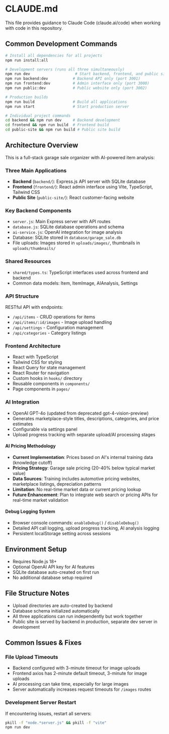 # CLAUDE.md

This file provides guidance to Claude Code (claude.ai/code) when working with code in this repository.

## Common Development Commands

```bash
# Install all dependencies for all projects
npm run install:all

# Development servers (runs all three simultaneously)
npm run dev                    # Start backend, frontend, and public site
npm run backend:dev           # Backend API only (port 3001)
npm run frontend:dev          # Admin interface only (port 3000) 
npm run public:dev            # Public website only (port 3002)

# Production builds
npm run build                 # Build all applications
npm run start                 # Start production server

# Individual project commands
cd backend && npm run dev     # Backend development
cd frontend && npm run build  # Frontend build
cd public-site && npm run build # Public site build
```

## Architecture Overview

This is a full-stack garage sale organizer with AI-powered item analysis:

### Three Main Applications
- **Backend** (`backend/`): Express.js API server with SQLite database
- **Frontend** (`frontend/`): React admin interface using Vite, TypeScript, Tailwind CSS
- **Public Site** (`public-site/`): React customer-facing website

### Key Backend Components
- `server.js`: Main Express server with API routes
- `database.js`: SQLite database operations and schema
- `ai-service.js`: OpenAI integration for image analysis
- Database: SQLite stored in `database/garage_sale.db`
- File uploads: Images stored in `uploads/images/`, thumbnails in `uploads/thumbnails/`

### Shared Resources
- `shared/types.ts`: TypeScript interfaces used across frontend and backend
- Common data models: Item, ItemImage, AIAnalysis, Settings

### API Structure
RESTful API with endpoints:
- `/api/items` - CRUD operations for items
- `/api/items/:id/images` - Image upload handling
- `/api/settings` - Configuration management
- `/api/categories` - Category listings

### Frontend Architecture
- React with TypeScript
- Tailwind CSS for styling
- React Query for state management
- React Router for navigation
- Custom hooks in `hooks/` directory
- Reusable components in `components/`
- Page components in `pages/`

### AI Integration
- OpenAI GPT-4o (updated from deprecated gpt-4-vision-preview)
- Generates marketplace-style titles, descriptions, categories, and price estimates
- Configurable via settings panel
- Upload progress tracking with separate upload/AI processing stages

#### AI Pricing Methodology
- **Current Implementation**: Prices based on AI's internal training data (knowledge cutoff)
- **Pricing Strategy**: Garage sale pricing (20-40% below typical market value)
- **Data Sources**: Training includes automotive pricing websites, marketplace listings, depreciation patterns
- **Limitation**: No real-time market data or current pricing lookup
- **Future Enhancement**: Plan to integrate web search or pricing APIs for real-time market validation

#### Debug Logging System
- Browser console commands: `enableDebug()` / `disableDebug()`
- Detailed API call logging, upload progress tracking, AI analysis logging
- Persistent localStorage setting across sessions

## Environment Setup
- Requires Node.js 18+
- Optional OpenAI API key for AI features
- SQLite database auto-created on first run
- No additional database setup required

## File Structure Notes
- Upload directories are auto-created by backend
- Database schema initialized automatically
- All three applications can run independently but work together
- Public site is served by backend in production, separate dev server in development

## Common Issues & Fixes

### File Upload Timeouts
- Backend configured with 3-minute timeout for image uploads
- Frontend axios has 2-minute default timeout, 3-minute for image uploads
- AI processing can take time, especially for large images
- Server automatically increases request timeouts for `/images` routes

### Development Server Restart
If encountering issues, restart all servers:
```bash
pkill -f "node.*server.js" && pkill -f "vite"
npm run dev
```